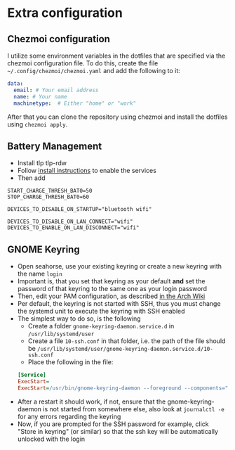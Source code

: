 # Extra configuration

## Chezmoi configuration

I utilize some environment variables in the dotfiles that are specified via the chezmoi configuration file. To do this, create the file `~/.config/chezmoi/chezmoi.yaml` and add the following to it:

```yaml
data:
  email: # Your email address
  name: # Your name
  machinetype:  # Either "home" or "work"
```

After that you can clone the repository using chezmoi and install the dotfiles using `chezmoi apply`.

## Battery Management

- Install tlp tlp-rdw
- Follow [install instructions](https://linrunner.de/tlp/installation/arch.html) to enable
the services
- Then add
```
START_CHARGE_THRESH_BAT0=50
STOP_CHARGE_THRESH_BAT0=60

DEVICES_TO_DISABLE_ON_STARTUP="bluetooth wifi"

DEVICES_TO_DISABLE_ON_LAN_CONNECT="wifi"
DEVICES_TO_ENABLE_ON_LAN_DISCONNECT="wifi"
```

## GNOME Keyring

- Open seahorse, use your existing keyring or create a new keyring with the name `login` 
- Important is, that you set that keyring as your default **and** set the password of that keyring
to the same one as your login password
- Then, edit your PAM configuration, as described [in the Arch Wiki](https://wiki.archlinux.org/title/GNOME/Keyring#PAM_step)
- Per default, the keyring is not started with SSH, thus you must change the systemd unit
to execute the keyring with SSH enabled
- The simplest way to do so, is the following
  - Create a folder `gnome-keyring-daemon.service.d` in `/usr/lib/systemd/user`
  - Create a file `10-ssh.conf` in that folder, i.e. the path of the file should
    be `/usr/lib/systemd/user/gnome-keyring-daemon.service.d/10-ssh.conf`
  - Place the following in the file:
  ```INI
  [Service]
  ExecStart=
  ExecStart=/usr/bin/gnome-keyring-daemon --foreground --components="ssh,secrets" --control-directory=%t/keyring
  ```
- After a restart it should work, if not, ensure that the gnome-keyring-daemon is not started from somewhere
else, also look at `journalctl -e` for any errors regarding the keyring
- Now, if you are prompted for the SSH password for example, click "Store in keyring" (or similar) so that
the ssh key will be automatically unlocked with the login
